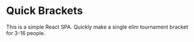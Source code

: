 # Quick Brackets 
This is a simple React SPA.
Quickly make a single elim tournament bracket for 3-16 people. 